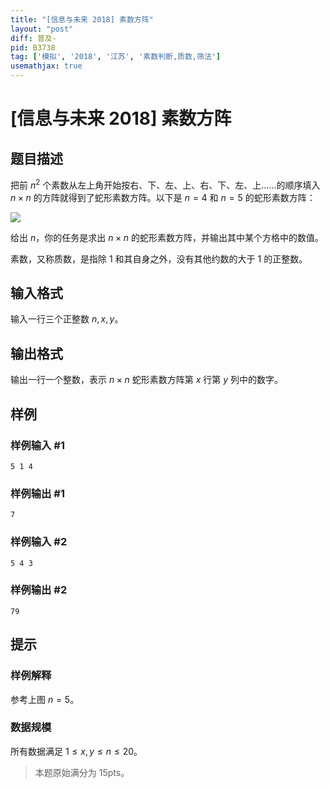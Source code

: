 ```yaml
---
title: "[信息与未来 2018] 素数方阵"
layout: "post"
diff: 普及-
pid: B3738
tag: ['模拟', '2018', '江苏', '素数判断,质数,筛法']
usemathjax: true
---
```


# [信息与未来 2018] 素数方阵
## 题目描述

把前 $n^2$ 个素数从左上角开始按右、下、左、上、右、下、左、上……的顺序填入 $n×n$ 的方阵就得到了蛇形素数方阵。以下是 $n = 4$ 和 $n = 5$ 的蛇形素数方阵：

![](https://cdn.luogu.com.cn/upload/image_hosting/sgevwlzo.png)

给出 $n$，你的任务是求出 $n × n$ 的蛇形素数方阵，并输出其中某个方格中的数值。

素数，又称质数，是指除 $1$ 和其自身之外，没有其他约数的大于 $1$ 的正整数。
## 输入格式

输入一行三个正整数 $n,x,y$。

## 输出格式

输出一行一个整数，表示 $n×n$ 蛇形素数方阵第 $x$ 行第 $y$ 列中的数字。
## 样例

### 样例输入 #1
```
5 1 4
```
### 样例输出 #1
```
7
```
### 样例输入 #2
```
5 4 3
```
### 样例输出 #2
```
79
```
## 提示

### 样例解释
参考上图 $n = 5$。
### 数据规模
所有数据满足 $1 ≤ x,y\le n ≤ 20$。

> 本题原始满分为 $15\text{pts}$。
